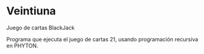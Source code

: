 # Veintiuna
Juego de cartas BlackJack

Programa que ejecuta el juego de cartas 21, usando programación recursiva en PHYTON.

